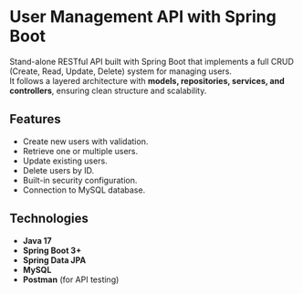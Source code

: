 # User Management API with Spring Boot

Stand-alone RESTful API built with Spring Boot that implements a full CRUD (Create, Read, Update, Delete) system for managing users.  
It follows a layered architecture with **models, repositories, services, and controllers**, ensuring clean structure and scalability.


## Features
- Create new users with validation.
- Retrieve one or multiple users.
- Update existing users.
- Delete users by ID.
- Built-in security configuration.
- Connection to MySQL database.

## Technologies
- **Java 17**
- **Spring Boot 3+**
- **Spring Data JPA**
- **MySQL**
- **Postman** (for API testing)
